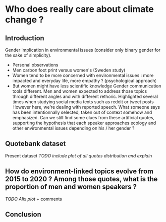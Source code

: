 # Who does really care about climate change ?

## Introduction

Gender implication in environmental issues (consider only binary gender for the sake of simplicity).
- Personal observations
- Men carbon foot print versus women's (Sweden study)
- Women tend to be more concerned with environmental issues : more impacted and everyday life, more empathy ? (psychological approach)
- But women might have less scientific knowledge
Gender communication tools different. Men and women expected to address those topics through different angles and with different rethoric. Highlighted several times when studying social media texts such as reddit or tweet posts
However here, we're dealing with reported speech. What someone says has been intentionnally selected, taken out of context somehow and emphasized. 
Can we still find some clues from these artificial quotes, supporting the hypothesis that each speaker approaches ecology and other environmental issues depending on his / her gender ?

## Quotebank dataset

Present dataset 
*TODO include plot of all quotes distribution and explain*

## How do environment-linked topics evolve from 2015 to 2020 ? Among those quotes, what is the proportion of men and women speakers ?

*TODO Alix plot* + comments

## 


## Conclusion
